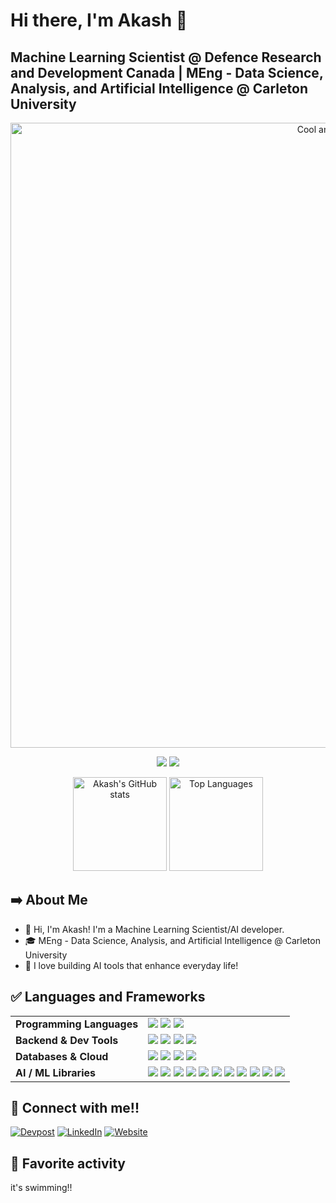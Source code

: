 # Hi there, I'm Akash 👋
## Machine Learning Scientist @ Defence Research and Development Canada | MEng - Data Science, Analysis, and Artificial Intelligence @ Carleton University

<p align="center">
  <img src="Akash Patel.gif" alt="Cool animation" width="1000"/>
</p>

<div align="center">
  
  ![](https://github.com/akash3patel/stats/blob/master/generated/overview.svg)
  ![](https://github.com/akash3patel/stats/blob/master/generated/languages.svg)
  
</div>

<p align="center">
  <img 
    src="https://github-readme-stats.vercel.app/api?username=akash3patel&show_icons=true&theme=tokyonight" 
    alt="Akash's GitHub stats" 
    height="150"
  />
  <img 
    src="https://github-readme-stats.vercel.app/api/top-langs/?username=akash3patel&layout=compact&theme=tokyonight" 
    alt="Top Languages" 
    height="150"
  />
</p>

## ➡️ About Me

- 👋 Hi, I'm Akash! I'm a Machine Learning Scientist/AI developer.
- 🎓 MEng - Data Science, Analysis, and Artificial Intelligence @ Carleton University
- 🎯 I love building AI tools that enhance everyday life!

## ✅ Languages and Frameworks

<table>
  <tr>
    <td><strong>Programming Languages</strong></td>
    <td>
      <img src="https://img.shields.io/badge/Python-3670A0?style=flat-square&logo=python&logoColor=ffdd54"/>
      <img src="https://img.shields.io/badge/R-%23276DC3.svg?logo=r&logoColor=white)"/>
      <img src="https://img.shields.io/badge/SQL-4479A1.svg?style=flat-square&logo=postgresql&logoColor=white"/>
    </td>
  </tr>

  <tr>
    <td><strong>Backend & Dev Tools</strong></td>
    <td>
      <img src="https://img.shields.io/badge/Flask-000000.svg?style=flat-square&logo=flask&logoColor=white"/>
      <img src="https://img.shields.io/badge/GraphQL-E10098?style=flat-square&logo=graphql&logoColor=white"/>
      <img src="https://img.shields.io/badge/Postman-FF6C37?style=flat-square&logo=postman&logoColor=white"/>
      <img src="https://img.shields.io/badge/Docker-2496ED?style=flat-square&logo=docker&logoColor=white"/>
    </td>
  </tr>

  <tr>
    <td><strong>Databases & Cloud</strong></td>
    <td>
      <img src="https://img.shields.io/badge/Google%20Cloud-4285F4.svg?style=flat-square&logo=google-cloud&logoColor=white"/>
      <img src="https://custom-icon-badges.demolab.com/badge/AWS-%23FF9900.svg?logo=aws&logoColor=white)"/>
      <img src="https://img.shields.io/badge/BigQuery-669DF6?style=flat-square&logo=google-cloud&logoColor=white"/>
      <img src="https://img.shields.io/badge/Postgres-%23316192.svg?logo=postgresql&logoColor=white)"/>
    </td>
  </tr>

  <tr>
    <td><strong>AI / ML Libraries</strong></td>
    <td>
      <img src="https://img.shields.io/badge/OpenAI-412991?style=flat-square&logo=openai&logoColor=white"/>
      <img src="https://img.shields.io/badge/Anthropic-000000?style=flat-square"/>
      <img src="https://img.shields.io/badge/LangChain-5A5FC7?style=flat-square"/>
      <img src="https://img.shields.io/badge/NumPy-013243?style=flat-square&logo=numpy&logoColor=white"/>
      <img src="https://img.shields.io/badge/Pandas-150458?style=flat-square&logo=pandas&logoColor=white"/>
      <img src="https://img.shields.io/badge/Scikit--Learn-F7931E?style=flat-square&logo=scikitlearn&logoColor=white"/>
      <img src="https://img.shields.io/badge/Matplotlib-11557C?style=flat-square&logo=matplotlib&logoColor=white"/>
      <img src="https://img.shields.io/badge/OpenCV-5C3EE8?style=flat-square&logo=opencv&logoColor=white"/>
      <img src="https://img.shields.io/badge/PyTorch-EE4C2C?style=flat-square&logo=pytorch&logoColor=white"/>
      <img src="https://img.shields.io/badge/TensorFlow-FF6F00?style=flat-square&logo=tensorflow&logoColor=white"/>
      <img src="https://img.shields.io/badge/Keras-D00000?style=flat-square&logo=keras&logoColor=white"/>
    </td>
  </tr>
</table>

## 🤝 Connect with me!!

[![Devpost](https://img.shields.io/badge/Devpost-003E54?style=for-the-badge&logo=devpost&logoColor=white)](https://devpost.com/akash3patel)
[![LinkedIn](https://img.shields.io/badge/LinkedIn-%230077B5.svg?style=for-the-badge&logo=linkedin&logoColor=white)](www.linkedin.com/in/akash-patel-9894a5137)
[![Website](https://img.shields.io/website-up-down-green-red/http/shields.io.svg)](https://akash3patel.github.io/portfolio/)

## 🧋 Favorite activity

it's swimming!!
